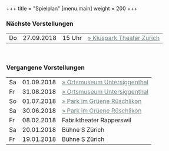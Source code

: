 +++
title = "Spielplan"
[menu.main]
weight = 200
+++

<h3>Nächste Vorstellungen </h3>

<table>
<tr><td>Do</td> <td>27.09.2018</td><td> 15 Uhr</td> <td><a style="color:#758484" href=https://www.stadt-zuerich.ch/gud/de/index/alter/neues-zuhause/alterszentren/25-haeuser/az-klus-park0.html#> &raquo; Kluspark Theater Zürich </a> </td></tr>
</table>
</br>

<h3>Vergangene Vorstellungen </h3>

<table>
<tr><td>Sa</td> <td>01.09.2018 </td> <td> <a style="color:#758484" href=http://www.untersiggenthal.ch/freizeit/ortsmuseum/>
        &raquo; Ortsmuseum Untersiggenthal </a> </td></tr>
<tr><td>Fr</td> <td>31.08.2018 </td> <td> <a style="color:#758484" href=http://www.untersiggenthal.ch/freizeit/ortsmuseum/>
        &raquo; Ortsmuseum Untersiggenthal </a> </td></tr>
<tr><td>So </td><td>01.07.2018 </td> <td><a style="color:#758484" href=https://www.parkimgruene.ch/de/veranstaltungen/abgelaufen/fink-und-meise.html > 
        &raquo; Park im Grüene Rüschlikon </a></td></tr>
<tr><td>Sa</td> <td>30.06.2018 </td><td><a style="color:#758484" href=https://www.parkimgruene.ch/de/veranstaltungen/abgelaufen/fink-und-meise.html > 
        &raquo; Park im Grüene Rüschlikon  </a></td></tr>
<tr><td>Fr</td> <td>08.02.2018 </td><td>Fabriktheater Rapperswil</td></tr>
<tr><td>Sa</td> <td>20.01.2018 </td><td>Bühne S Zürich</td></tr>
<tr><td>Fr</td> <td>19.01.2018 </td><td>Bühne S Zürich</td></tr>
</table>